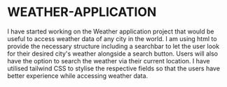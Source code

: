 # WEATHER-APPLICATION
I have started working on the Weather application project that would be useful to access weather data of any city in the world. 
I am using html to provide the necessary structure including a searchbar to let the user look for their desired city's weather alongside a search button.
Users will also have the option to search the weather via their current location.
I have utilised tailwind CSS to stylise the respective fields so that the users have better experience while accessing weather data.
